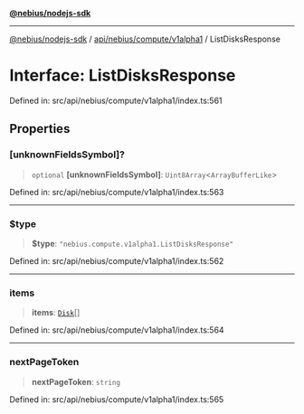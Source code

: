 [**@nebius/nodejs-sdk**](../../../../../README.md)

---

[@nebius/nodejs-sdk](../../../../../README.md) / [api/nebius/compute/v1alpha1](../README.md) / ListDisksResponse

# Interface: ListDisksResponse

Defined in: src/api/nebius/compute/v1alpha1/index.ts:561

## Properties

### \[unknownFieldsSymbol\]?

> `optional` **\[unknownFieldsSymbol\]**: `Uint8Array`\<`ArrayBufferLike`\>

Defined in: src/api/nebius/compute/v1alpha1/index.ts:563

---

### $type

> **$type**: `"nebius.compute.v1alpha1.ListDisksResponse"`

Defined in: src/api/nebius/compute/v1alpha1/index.ts:562

---

### items

> **items**: [`Disk`](Disk.md)[]

Defined in: src/api/nebius/compute/v1alpha1/index.ts:564

---

### nextPageToken

> **nextPageToken**: `string`

Defined in: src/api/nebius/compute/v1alpha1/index.ts:565
